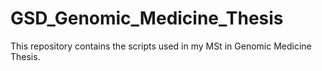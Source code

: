 # GSD_Genomic_Medicine_Thesis
This repository contains the scripts used in my MSt in Genomic Medicine Thesis. 

